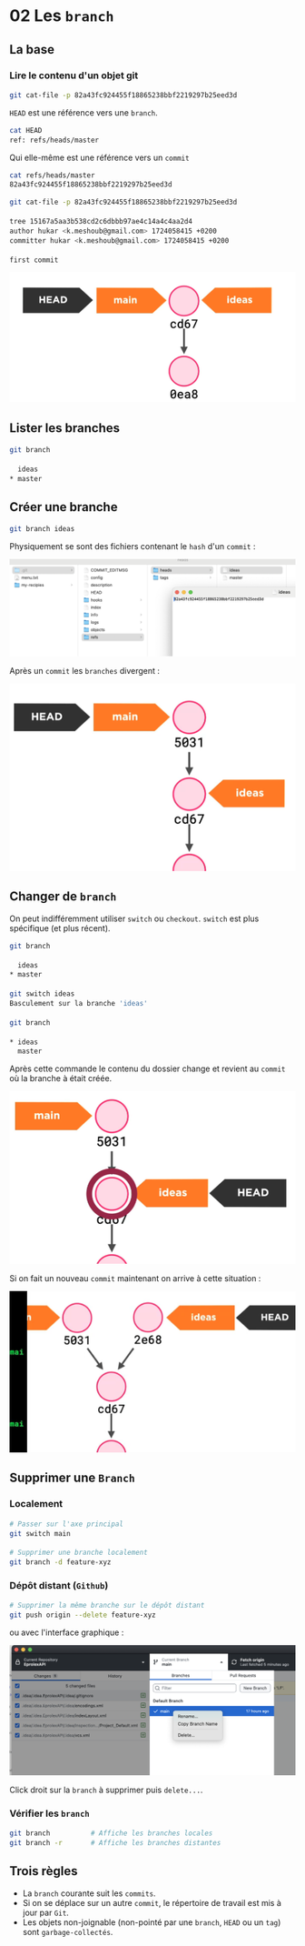 # 02 Les `branch`

## La base

### Lire le contenu d'un objet git

```bash
git cat-file -p 82a43fc924455f18865238bbf2219297b25eed3d
```



`HEAD` est une référence vers une `branch`.

```bash
cat HEAD
ref: refs/heads/master
```

Qui elle-même est une référence vers un `commit`

```bash
cat refs/heads/master
82a43fc924455f18865238bbf2219297b25eed3d
```

```bash
git cat-file -p 82a43fc924455f18865238bbf2219297b25eed3d

tree 15167a5aa3b538cd2c6dbbb97ae4c14a4c4aa2d4
author hukar <k.meshoub@gmail.com> 1724058415 +0200
committer hukar <k.meshoub@gmail.com> 1724058415 +0200

first commit
```

<img src="assets/head-ref-branch-commit.png" alt="head-ref-branch-commit" />



## Lister les branches

```bash
git branch

  ideas
* master
```



## Créer une branche

```bash
git branch ideas
```

Physiquement se sont des fichiers contenant le `hash` d'un `commit` :

<img src="assets/physical-files-branches.png" alt="physical-files-branches" />

Après un `commit` les `branches` divergent :

<img src="assets/branches-divergences-fashion.png" alt="branches-divergences-fashion" />



## Changer de `branch`

On peut indifféremment utiliser `switch` ou `checkout`. `switch` est plus spécifique (et plus récent).

```bash
git branch

  ideas
* master

git switch ideas
Basculement sur la branche 'ideas'

git branch

* ideas
  master
```

Après cette commande le contenu du dossier change et revient au `commit` où la branche à était créée.

<img src="assets/after-switch-command.png" alt="after-switch-command" />

Si on fait un nouveau `commit` maintenant on arrive à cette situation :

<img src="assets/branches-divergence-afetr-commits.png" alt="branches-divergence-afetr-commits" />



## Supprimer une `Branch`

### Localement

```bash
# Passer sur l'axe principal
git switch main

# Supprimer une branche localement
git branch -d feature-xyz
```



###  Dépôt distant (`Github`)

```bash
# Supprimer la même branche sur le dépôt distant
git push origin --delete feature-xyz
```

ou avec l'interface graphique :

![delete-branch-github-desktop](assets/delete-branch-github-desktop.png)

Click droit sur la `branch` à supprimer puis `delete...`.



### Vérifier les `branch`

```bash
git branch          # Affiche les branches locales
git branch -r       # Affiche les branches distantes
```



## Trois règles

- La `branch` courante suit les `commits`.
- Si on se déplace sur un autre `commit`, le répertoire de travail est mis à jour par `Git`.
- Les objets non-joignable (non-pointé par une `branch`, `HEAD` ou un `tag`) sont `garbage-collectés`.

